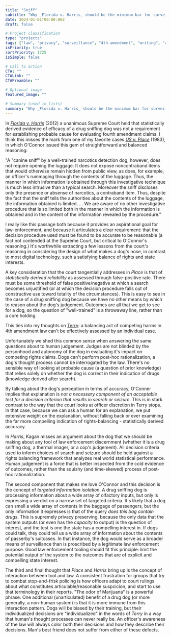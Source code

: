 ```yaml
---
title: "Sniff"
subtitle: "Why _Florida v. Harris_ should be the minimum bar for surveillance"
date: 2024-01-01T00:00:00Z
draft: false

# Project classification
type: "projects"
tags: ["law", "privacy", "surveillance", "4th-amendment", "writing", "analysis"]
isPriority: true
sortPriority: 1725
isSimple: false

# Call to action
CTA: ""
CTALink: ""
CTAPreamble: ""

# Optional image
featured_image: ""

# Summary (used in lists)
summary: "Why _Florida v. Harris_ should be the minimum bar for surveillance"
---
```


In _[Florida v. Harris](https://en.wikipedia.org/wiki/Florida_v._Harris#Decision)_ (2012) a unanimous Supreme Court held that statistically derived evidence of efficacy of a drug sniffing dog was not a requirement for establishing probable cause for evaluating fourth amendment claims. I think this misses the mark from one of my favorite cases _[US v. Place](https://en.wikipedia.org/wiki/United_States_v._Place)_ (1983), in which O'Connor issued this gem of straightforward and balanced reasoning:

"A "canine sniff" by a well-trained narcotics detection dog, however, does not require opening the luggage. It does not expose noncontraband items that would otherwise remain hidden from public view, as does, for example, an officer's rummaging through the contents of the luggage. Thus, the manner in which information is obtained through this investigative technique is much less intrusive than a typical search. Moreover the sniff discloses only the presence or absense of narcotics, a contraband item. Thus, despite the fact that the sniff tells the authorities about the contents of the luggage, the information obtained is limited. ... We are aware of no other investigative procedure that is so limited both in the manner in which the information is obtained and in the content of the information revealed by the procedure."

I really like this passage both because it provides an aspirational goal for law-enforcement, and because it articulates a clear requirement: that the decision procedure used must be found to be accurate to be reasonable (a fact not contended at the Supreme Court, but critical to O'Connor's reasoning.) It's worthwhile extracting a few lessons from the court's reasoning in considering the design of what makes a dog's nose, in contrast to most digital technology, such a satisfying balance of rights and state interests.

A key consideration that the court tangentially addresses in _Place_ is that of _statistically derived reliability_ as assessed through false-positive rate. There must be some threshold of false positive/negative at which a search becomes unjustified (or at which the decision procedure falls out of constructive use toward totality of the circumstances). This is easy to see in the case of a drug sniffing dog because we have no other means by which to reason about the dog's judgement. Outcomes are all that we get to see for a dog, so the question of "well-trained" is a throwaway line, rather than a core holding.

This ties into my thoughts on [Terry](../terry): a balancing act of competing harms in 4th amendment law can't be effectively assessed by an individual case.

Unfortunately we shed this common sense when answering the same questions about to human judgement. Judges are not blinded by the personhood and autonomy of the dog in evaluating it's impact on competing rights claims. Dogs can't perform post-hoc rationalization, a dog's thought process cannot be interrogated by the law. There's no sensible way of looking at probable cause (a question of prior knowledge) that relies solely on whether the dog is correct in their indication of drugs (knowledge derived after search). 

By talking about the dog's perception in terms of accuracy, O'Conner implies that explanation is _not a necessary component of an acceptable test for a decision criterion that results in search or seizure_. This is in stark contrast to the way that the court looks at officer discretion in Terry stops. In that case, because we can ask a human for an explanation, we put extensive weight on the explanation, without falling back or ever examining the far more compelling indication of rights-balancing - statistically derived accuracy.

In _Harris_, Kagan misses an argument about the dog that we should be making about any tool of law enforcement discernment (whether it is a drug sniffing dog, a thermal imager, or a cop's judgement). All decision criteria used to inform choices of search and seizure should be held against a rights balancing framework that analyzes real world statistical performance. Human judgement is a force that is better inspected from the cold evidence of outcomes, rather than the squishy (and time-skewed) process of post-hoc rationalization.

The second component that makes me love O'Connor and this decision is the concept of _targeted information isolation_. A drug sniffing dog is processing information about a wide array of olfactory inputs, but only is expressing a verdict on a narrow set of targeted criteria. It's likely that a dog can smell a wide array of contents in the baggage of passengers, but the only information it expresses is that of the query _does this bag contain drugs_. This is supremely privacy preserving, because the only data that the system outputs (or even has the _capacity_ to output) is the question of interest, and the test is one the state has a compelling interest in. If dogs could talk, they could tell us a wide array of information about the contents of passerby's suitcases. In that instance, the dog would serve as a broader means of surveillance than is proscribed by a legitimate law enforcement purpose. Good law enforcement tooling should fit this principle: limit the potential output of the system to the outcomes that are of explicit and compelling state interest.

The third and final thought that _Place_ and _Harris_ bring up is the concept of interaction between tool and law. A consistent frustration for groups that try to combat stop-and-frisk policing is how officers adapt to court rulings about what constitutes articulable/reasonable suspcicion, and start to use that terminology in their reports. "The odor of Marijuana" is a powerful phrase. One additional (unarticulated) benefit of a drug dog (or more generally, a non-human system) is that it is more immune from this interaction pattern. Dogs will be biased by their training, but their individualized decisions are "individualized" in the words of _Terry_ in a way that human's thought processes can never really be. An officer's awareness of the law will always color both their decisions and how they describe their decisions. Man's best friend does not suffer from either of these defects.
